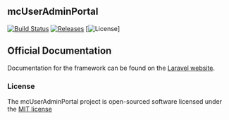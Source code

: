 ## mcUserAdminPortal

[![Build Status](https://img.shields.io/travis/rhwilr/mcUserAdminPortal.svg)](https://travis-ci.org/rhwilr/mcUserAdminPortal)
[![Releases](https://img.shields.io/github/release/rhwilr/mcUserAdminPortal.svg)](https://github.com/rhwilr/mcUserAdminPortal/releases)
[![License](https://img.shields.io/badge/license-MIT-lightgrey.svg)]

## Official Documentation

Documentation for the framework can be found on the [Laravel website](http://laravel.com/docs).

### License

The mcUserAdminPortal project is open-sourced software licensed under the [MIT license](http://opensource.org/licenses/MIT)
